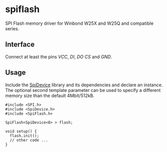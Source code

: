 # spiflash
SPI Flash memory driver for Winbond W25X and W25Q and compatible series.

## Interface
Connect at least the pins *VCC*, *DI*, *DO* *CS* and *GND*.

## Usage
Include the [SpiDevice](https://github.com/j54n1n/spidevice) library and its
dependencies and declare an instance. The optional second template parameter can
be used to specify a different memory size than the default 4Mbit/512kB.
```
#include <SPI.h>
#include <SpiDevice.h>
#include <SpiFlash.h>

SpiFlash<SpiDevice<8> > flash;

void setup() {
  flash.init();
  // other code ...
}
```